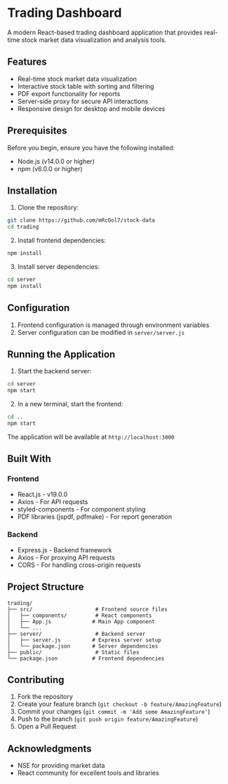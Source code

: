 # Trading Dashboard

A modern React-based trading dashboard application that provides real-time stock market data visualization and analysis tools.

## Features

- Real-time stock market data visualization
- Interactive stock table with sorting and filtering
- PDF export functionality for reports
- Server-side proxy for secure API interactions
- Responsive design for desktop and mobile devices

## Prerequisites

Before you begin, ensure you have the following installed:
- Node.js (v14.0.0 or higher)
- npm (v6.0.0 or higher)

## Installation

1. Clone the repository:
```bash
git clone https://github.com/mRcOol7/stock-data
cd trading
```

2. Install frontend dependencies:
```bash
npm install
```

3. Install server dependencies:
```bash
cd server
npm install
```

## Configuration

1. Frontend configuration is managed through environment variables
2. Server configuration can be modified in `server/server.js`

## Running the Application

1. Start the backend server:
```bash
cd server
npm start
```

2. In a new terminal, start the frontend:
```bash
cd ..
npm start
```

The application will be available at `http://localhost:3000`

## Built With

### Frontend
- React.js - v19.0.0
- Axios - For API requests
- styled-components - For component styling
- PDF libraries (jspdf, pdfmake) - For report generation

### Backend
- Express.js - Backend framework
- Axios - For proxying API requests
- CORS - For handling cross-origin requests

## Project Structure

```
trading/
├── src/                    # Frontend source files
│   ├── components/         # React components
│   ├── App.js             # Main App component
│   └── ...
├── server/                 # Backend server
│   ├── server.js          # Express server setup
│   └── package.json       # Server dependencies
├── public/                 # Static files
└── package.json           # Frontend dependencies
```

## Contributing

1. Fork the repository
2. Create your feature branch (`git checkout -b feature/AmazingFeature`)
3. Commit your changes (`git commit -m 'Add some AmazingFeature'`)
4. Push to the branch (`git push origin feature/AmazingFeature`)
5. Open a Pull Request


## Acknowledgments

- NSE for providing market data
- React community for excellent tools and libraries
